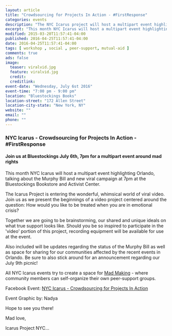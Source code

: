 ```yaml
---
layout: article
title: "Crowdsourcing for Projects In Action - #FirstResponse"
categories: events
description: "The NYC Icarus project will host a multipart event highlighting Orlando, talking about the Murphy Bill and new viral campaign"
excerpt: "This month NYC Icarus will host a multipart event highlighting Orlando, talking about the Murphy Bill and seeking to co-create a viral video campaign"
modified: 2015-03-20T11:57:41-04:00
published: 2016-04-25T11:57:41-04:00
date: 2016-04-25T11:57:41-04:00
tags: [ workshop , social , peer-support, mutual-aid ]
comments: true
ads: false
image:
  teaser: viralvid.jpg
  feature: viralvid.jpg
  credit: 
  creditlink: 
event-date: "Wednesday, July 6st 2016"
event-time: "7:00 pm - 9:00 pm"
location: "Bluestockings Books"
location-street: "172 Allen Street"
location-city-state: "New York, NY"
website: ""
email: ""
phone: ""
---
```

### NYC Icarus - Crowdsourcing for Projects In Action - #FirstResponse

#### Join us at Bluestockings July 6th, 7pm for a multipart event around mad rights

This month NYC Icarus will host a multipart event highlighting Orlando, talking about the Murphy Bill and new viral campaign at 7pm at the Bluestockings Bookstore and Activist Center.  

The Icarus Project is entering the wonderful, whimsical world of viral video. Join us as we present the beginnings of a video project centered around the question: How would you like to be treated when you are in emotional crisis?

Together we are going to be brainstorming, our shared and unique ideals on what true support looks like. Should you be so inspired to participate in the 'video' portion of this project, recording equipment will be available for use at the event. 

Also included will be updates regarding the status of the Murphy Bill as well as space for sharing for our communities affected by the recent events in Orlando. Be sure to also stick around for an announcement regarding our July 9th picnic!

All NYC Icarus events try to create a space for [Mad Making](http://nycicarus.org/events/madmaking/) - where community members can self-organize their own peer-support groups.

Facebook Event: [NYC Icarus - Crowdsourcing for Projects In Action](https://www.facebook.com/events/1043170469083794/)

Event Graphic by: Nadya

Hope to see you there!

Mad love,

Icarus Project NYC...
